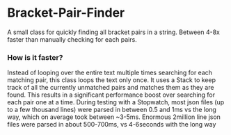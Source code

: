 # Bracket-Pair-Finder
A small class for quickly finding all bracket pairs in a string. Between 4-8x faster than manually checking for each pairs. 

### How is it faster?
Instead of looping over the entire text multiple times searching for each matching pair, this class loops the text only once. It uses a Stack to keep track of all the currently unmatched pairs and matches them as they are found. This results in a significant performance boost over searching for each pair one at a time. During testing with a Stopwatch, most json files (up to a few thousand lines) were parsed in between 0.5 and 1ms vs the long way, which on average took between ~3-5ms. Enormous 2million line json files were parsed in about 500-700ms, vs 4-6seconds with the long way
